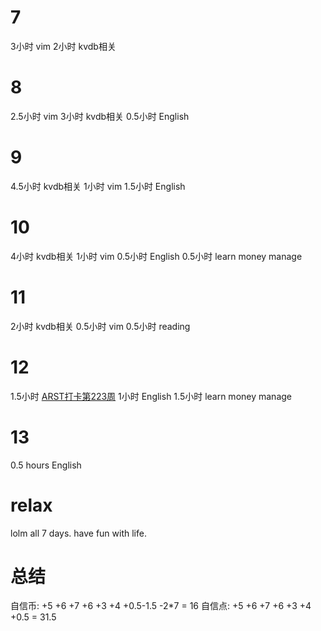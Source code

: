 # 7
3小时 vim
2小时 kvdb相关

# 8
2.5小时 vim
3小时 kvdb相关
0.5小时 English

# 9
4.5小时 kvdb相关
1小时 vim
1.5小时 English

# 10
4小时 kvdb相关
1小时 vim
0.5小时 English
0.5小时 learn money manage

# 11
2小时 kvdb相关
0.5小时 vim
0.5小时 reading

# 12
1.5小时 [ARST打卡第223周](https://www.wolfdan.cn/ARST%E6%89%93%E5%8D%A1%E7%AC%AC223%E5%91%A8-223-521/)
1小时 English
1.5小时 learn money manage

# 13 
0.5 hours English

# relax
lolm all 7 days. have fun with life. 

# 总结
自信币: +5 +6 +7 +6 +3 +4 +0.5-1.5 -2*7 = 16
自信点: +5 +6 +7 +6 +3 +4 +0.5 = 31.5